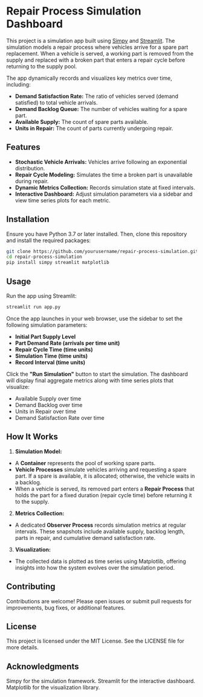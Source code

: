 # Repair Process Simulation Dashboard

This project is a simulation app built using [Simpy](https://simpy.readthedocs.io/) and [Streamlit](https://streamlit.io/). The simulation models a repair process where vehicles arrive for a spare part replacement. When a vehicle is served, a working part is removed from the supply and replaced with a broken part that enters a repair cycle before returning to the supply pool.

The app dynamically records and visualizes key metrics over time, including:

- **Demand Satisfaction Rate:** The ratio of vehicles served (demand satisfied) to total vehicle arrivals.
- **Demand Backlog Queue:** The number of vehicles waiting for a spare part.
- **Available Supply:** The count of spare parts available.
- **Units in Repair:** The count of parts currently undergoing repair.

## Features

- **Stochastic Vehicle Arrivals:** Vehicles arrive following an exponential distribution.
- **Repair Cycle Modeling:** Simulates the time a broken part is unavailable during repair.
- **Dynamic Metrics Collection:** Records simulation state at fixed intervals.
- **Interactive Dashboard:** Adjust simulation parameters via a sidebar and view time series plots for each metric.

## Installation

Ensure you have Python 3.7 or later installed. Then, clone this repository and install the required packages:

```bash
git clone https://github.com/yourusername/repair-process-simulation.git
cd repair-process-simulation
pip install simpy streamlit matplotlib
```

## Usage

Run the app using Streamlit:

```bash
streamlit run app.py
```

Once the app launches in your web browser, use the sidebar to set the following simulation parameters:
- **Initial Part Supply Level**
- **Part Demand Rate (arrivals per time unit)**
- **Repair Cycle Time (time units)**
- **Simulation Time (time units)**
- **Record Interval (time units)**

Click the **"Run Simulation"** button to start the simulation. The dashboard will display final aggregate metrics along with time series plots that visualize:

- Available Supply over time
- Demand Backlog over time
- Units in Repair over time
- Demand Satisfaction Rate over time

## How It Works
1. **Simulation Model:**

- A **Container** represents the pool of working spare parts.
- **Vehicle Processes** simulate vehicles arriving and requesting a spare part. If a spare is available, it is allocated; otherwise, the vehicle waits in a backlog.
- When a vehicle is served, its removed part enters a **Repair Process** that holds the part for a fixed duration (repair cycle time) before returning it to the supply.

2. **Metrics Collection:**

- A dedicated **Observer Process** records simulation metrics at regular intervals. These snapshots include available supply, backlog length, parts in repair, and cumulative demand satisfaction rate.

3. **Visualization:**

- The collected data is plotted as time series using Matplotlib, offering insights into how the system evolves over the simulation period.

## Contributing
Contributions are welcome! Please open issues or submit pull requests for improvements, bug fixes, or additional features.

## License
This project is licensed under the MIT License. See the LICENSE file for more details.

## Acknowledgments
Simpy for the simulation framework.
Streamlit for the interactive dashboard.
Matplotlib for the visualization library.
